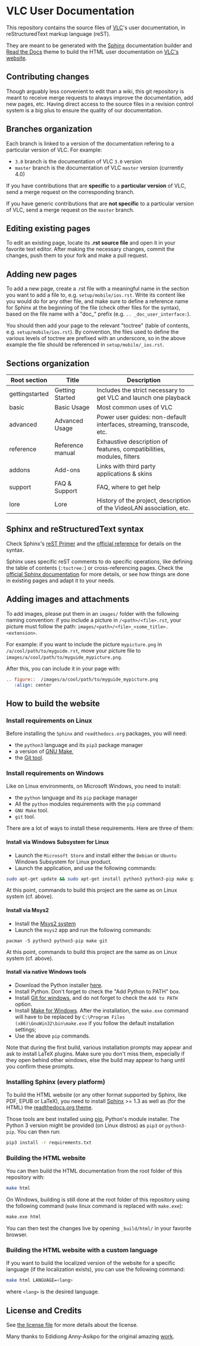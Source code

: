 # VLC User Documentation

This repository contains the source files of [VLC](https://www.videolan.org/vlc/)'s user documentation, in reStructuredText markup language (reST).

They are meant to be generated with the [Sphinx](https://sphinx-doc.org/) documentation builder and [Read the Docs](https://github.com/readthedocs/sphinx_rtd_theme) theme to build the HTML user documentation on [VLC's website](https://docs.videolan.me/vlc-user/).

## Contributing changes

Though arguably less convenient to edit than a wiki, this git repository is meant to receive merge requests to always improve the documentation, add new pages, etc. Having direct access to the source files in a revision control system is a big plus to ensure the quality of our documentation.

## Branches organization

Each branch is linked to a version of the documentation refering to a particular version of VLC. For example:
* `3.0` branch is the documentation of VLC `3.0` version
* `master` branch is the documentation of VLC `master` version (currently 4.0)

If you have contributions that are **specific** to a **particular version** of VLC, send a merge request on the corresponding branch.

If you have generic contributions that are **not specific** to a particular version of VLC, send a merge request on the `master` branch.

## Editing existing pages

To edit an existing page, locate its **.rst source file** and open it in your favorite text editor. After making the necessary changes, commit the changes, push them to your fork and make a pull request.

## Adding new pages

To add a new page, create a .rst file with a meaningful name in the section you want to add a file to, e.g. `setup/mobile/ios.rst`. Write its content like you would do for any other file, and make sure to define a reference name for Sphinx at the beginning of the file (check other files for the syntax), based on the file name with a "doc_" prefix (e.g. `.. _doc_user_interface:`).

You should then add your page to the relevant "toctree" (table of contents, e.g. `setup/mobile/ios.rst`). By convention, the files used to define the various levels of toctree are prefixed with an underscore, so in the above example the file should be referenced in `setup/mobile/_ios.rst`.

## Sections organization

| Root section   | Title            | Description                                                           |
| -------------- | ---------------- | --------------------------------------------------------------------- |
| gettingstarted | Getting Started  | Includes the strict necessary to get VLC and launch one playback      |
| basic          | Basic Usage      | Most common uses of VLC                                               |
| advanced       | Advanced Usage   | Power user guides: non-default interfaces, streaming, transcode, etc. |
| reference      | Reference manual | Exhaustive description of features, compatibilities, modules, filters |
| addons         | Add-ons          | Links with third party applications & skins                           |
| support        | FAQ & Support    | FAQ, where to get help                                                |
| lore           | Lore             | History of the project, description of the VideoLAN association, etc. |

## Sphinx and reStructuredText syntax

Check Sphinx's [reST Primer](https://www.sphinx-doc.org/en/stable/rest.html) and the [official reference](http://docutils.sourceforge.net/rst.html) for details on the syntax.

Sphinx uses specific reST comments to do specific operations, like defining the table of contents (`:toctree:`) or cross-referencing pages. Check the [official Sphinx documentation](https://www.sphinx-doc.org/en/stable/index.html) for more details, or see how things are done in existing pages and adapt it to your needs.

## Adding images and attachments

To add images, please put them in an `images/` folder with the following naming convention: if you include a picture in `/<path>/<file>.rst`, your picture must follow the path: `images/<path>/<file>_<some_title>.<extension>`.

For example: if you want to include the picture `mypicture.png` in `/a/cool/path/to/myguide.rst`, move your picture file to `images/a/cool/path/to/myguide_mypicture.png`.

After this, you can include it in your page with:

```rst
.. figure::  /images/a/cool/path/to/myguide_mypicture.png
   :align: center
```

## How to build the website

### Install requirements on Linux

Before installing the `Sphinx` and `readthedocs.org` packages, you will need: 
* the `python3` language and its `pip3` package manager
* a version of [GNU Make](https://www.gnu.org/software/make/),
* the [Git tool](https://git-scm.com).

### Install requirements on Windows

Like on Linux environments, on Microsoft Windows, you need to install:
* the `python` language and its `pip` package manager
* All the `python` modules requirements with the `pip` command
* `GNU Make` tool.
* `git` tool.

There are a lot of ways to install these requirements. Here are three of them:

#### Install via Windows Subsystem for Linux

* Launch the `Microsoft Store` and install either the `Debian` or `Ubuntu` Windows Subsystem for Linux product.
* Launch the application, and use the following commands:

```sh
sudo apt-get update && sudo apt-get install python3 python3-pip make git
```

At this point, commands to build this project are the same as on Linux system (cf. above).

#### Install via Msys2

* Install the [Msys2 system](https://www.msys2.org/)
* Launch the `msys2` app and run the following commands:

```
pacman -S python3 python3-pip make git
```

At this point, commands to build this project are the same as on Linux system (cf. above).

#### Install via native Windows tools

* Download the Python installer [here](https://www.python.org/downloads/).
* Install Python. Don't forget to check the "Add Python to PATH" box.
* Install [Git for windows](https://git-scm.com/download/win), and do not forget to check the `Add to PATH` option.
* Install [Make for Windows](http://gnuwin32.sourceforge.net/packages/make.htm). After the installation, the `make.exe` command will have to be replaced by `C:\Program Files (x86)\GnuWin32\bin\make.exe` if you follow the default installation settings;
* Use the above `pip` commands.

Note that during the first build, various installation prompts may appear and ask to install LaTeX plugins.
Make sure you don't miss them, especially if they open behind other windows, else the build may appear to hang until you confirm these prompts.

### Installing Sphinx (every platform)

To build the HTML website (or any other format supported by Sphinx, like PDF, EPUB or LaTeX), you need to install [Sphinx](https://sphinx-doc.org/) >= 1.3 as well as (for the HTML) the [readthedocs.org theme](https://github.com/snide/sphinx_rtd_theme).

Those tools are best installed using [pip](https://pip.pypa.io), Python's module installer. The Python 3 version might be provided (on Linux distros) as `pip3` or `python3-pip`. You can then run:

```sh
pip3 install -r requirements.txt
```

### Building the HTML website 

You can then build the HTML documentation from the root folder of this repository with:

```sh
make html
```

On Windows, building is still done at the root folder of this repository using the following command (`make` linux command is replaced with `make.exe`):
```sh
make.exe html
```

You can then test the changes live by opening `_build/html/` in your favorite browser.

### Building the HTML website with a custom language

If you want to build the localized version of the website for a specific language (if the localization exists), you can use the following command:

```sh
make html LANGUAGE=<lang>
```

where `<lang>` is the desired language.

## License and Credits

See [the license file](LICENSE.txt) for more details about the license.

Many thanks to Edidiong Anny-Asikpo for the original amazing [work](https://gitlab.com/Didicodes/vlc-user-documentation/).

